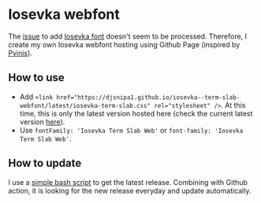 # Iosevka webfont

The [issue](https://github.com/google/fonts/issues/559) to add [Iosevka font](https://github.com/be5invis/Iosevka) doesn't seem to be processed. Therefore, I create my own Iosevka webfont hosting using Github Page (inspired by [Pvinis](https://github.com/pvinis/iosevka-webfont)).

## How to use

- Add `<link href="https://djsnipa1.github.io/iosevka--term-slab-webfont/latest/iosevka-term-slab.css" rel="stylesheet" />`. At this time, this is only the latest version hosted here (check the current latest version [here](./LATEST_RELEASE)).
- Use `fontFamily: 'Iosevka Term Slab Web'` or `font-family: 'Iosevka Term Slab Web'`.

## How to update

I use a [simple bash script](./get-fonts.sh) to get the latest release. Combining with Github action, it is looking for the new release everyday and update automatically.
